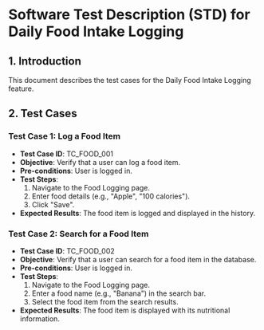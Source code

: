 # Software Test Description (STD) for Daily Food Intake Logging

## 1. Introduction
This document describes the test cases for the Daily Food Intake Logging feature.

## 2. Test Cases

### Test Case 1: Log a Food Item
- **Test Case ID**: TC_FOOD_001
- **Objective**: Verify that a user can log a food item.
- **Pre-conditions**: User is logged in.
- **Test Steps**:
  1. Navigate to the Food Logging page.
  2. Enter food details (e.g., "Apple", "100 calories").
  3. Click "Save".
- **Expected Results**: The food item is logged and displayed in the history.

### Test Case 2: Search for a Food Item
- **Test Case ID**: TC_FOOD_002
- **Objective**: Verify that a user can search for a food item in the database.
- **Pre-conditions**: User is logged in.
- **Test Steps**:
  1. Navigate to the Food Logging page.
  2. Enter a food name (e.g., "Banana") in the search bar.
  3. Select the food item from the search results.
- **Expected Results**: The food item is displayed with its nutritional information.
